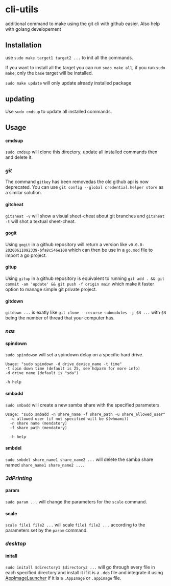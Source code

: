 # cli-utils
additional command to make using the git cli with github easier. Also help with golang developement

## Installation

use `sudo make target1 target2 ...` to init all the commands.

If you want to install all the target you can run `sudo make all`, if you run `sudo make`, only the `base` target will be installed.

`sudo make update` will only update already installed package

## updating

Use `sudo cmdsup` to update all installed commands.

## Usage

#### cmdsup

`sudo cmdsup` will clone this directory, update all installed commands then and delete it.

### _git_

The command `gitkey` has been removedas the old github api is now deprecated. You can use `git config --global credential.helper store` as a similar solution.

#### gitcheat

`gitsheat -v` will show a visual sheet-cheat about git branches and `gitsheat -t` will shot a textual sheet-cheat.

#### gogit

Using `gogit` in a github repository will return a version like `v0.0.0-20200611092339-bfa8c546e108` which can then be use in a `go.mod` file to import a go project.

#### gitup

Using  `gitup` in a github repository is equivalent to running `git add . && git commit -am 'update' && git push -f origin main` which make it faster option to manage simple git private project.

#### gitdown

`gitdown ...` is exatly like `git clone --recurse-submodules -j $N ...` with `$N` being the number of thread that your computer has.

### _nas_

#### spindown

`sudo spindowsn` will set a spindown delay on a specific hard drive.

```
Usage: "sudo spindown -d drive_device_name -t time"
-t spin down time (default is 25, see hdparm for more info)
-d drive name (default is "sda")

-h help
```

#### smbadd

`sudo smbadd` will create a new samba share with the specified parameters.

```
Usage: "sudo smbadd -n share_name -f share_path -u share_allowed_user"
  -u allowed user (if not specified will be $(whoami))
  -n share name (mendatory)
  -f share path (mendatory)

  -h help
```

#### smbdel

`sudo smbdel share_name1 share_name2 ...` will delete the samba share named `share_name1 share_name2 ...`.

### _3dPrinting_

#### param

`sudo param ...` will change the parameters for the `scale` command.

#### scale

`scale file1 file2 ...` will scale `file1 file2 ...` according to the parameters set by the `param` command.

### _desktop_

#### initall

`sudo initall $directory1 $directory2 ...` will go through every file in each specified directory and install it if it is a `.deb` file and integrate it using [AppImageLauncher](https://github.com/TheAssassin/AppImageLauncher) if it is a `.AppImage` or `.appimage` file.
